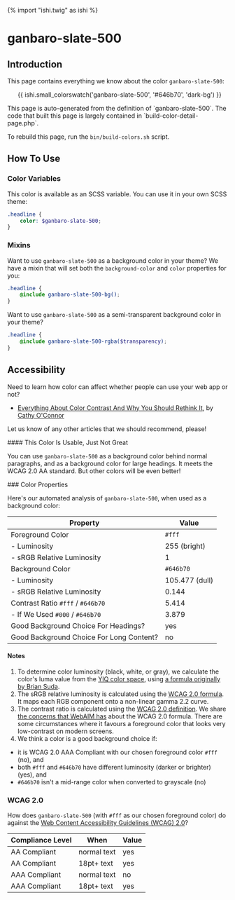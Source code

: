 {% import "ishi.twig" as ishi %}
# ganbaro-slate-500

## Introduction

This page contains everything we know about the color `ganbaro-slate-500`:

<div class="grid">
    <div class="cell">
        <div class="swatch">
            <ul>
                {{ ishi.small_colorswatch('ganbaro-slate-500', '#646b70', 'dark-bg') }}
            </ul>
        </div>
    </div>
</div>

<div class="callout callout--info" markdown="1">
This page is auto-generated from the definition of `ganbaro-slate-500`. The code that built this page is largely contained in `build-color-detail-page.php`.

To rebuild this page, run the `bin/build-colors.sh` script.
</div>

## How To Use

### Color Variables

This color is available as an SCSS variable. You can use it in your own SCSS theme:

```scss
.headline {
    color: $ganbaro-slate-500;
}
```

### Mixins

Want to use `ganbaro-slate-500` as a background color in your theme? We have a mixin that will set both the `background-color` and `color` properties for you:

```scss
.headline {
    @include ganbaro-slate-500-bg();
}
```

Want to use `ganbaro-slate-500` as a semi-transparent background color in your theme?

```scss
.headline {
    @include ganbaro-slate-500-rgba($transparency);
}
```

## Accessibility

Need to learn how color can affect whether people can use your web app or not?

* [Everything About Color Contrast And Why You Should Rethink It](https://www.smashingmagazine.com/2014/10/color-contrast-tips-and-tools-for-accessibility/), by [Cathy O'Connor](http://www.twitter.com/cagocon)

Let us know of any other articles that we should recommend, please!
<div class="callout callout--warning" markdown="1">
#### This Color Is Usable, Just Not Great

You can use `ganbaro-slate-500` as a background color behind normal paragraphs, and as a background color for large headings. It meets the WCAG 2.0 AA standard. But other colors will be even better!
</div>
### Color Properties

Here's our automated analysis of `ganbaro-slate-500`, when used as a background color:

Property | Value
---------|------
Foreground Color | `#fff`
- Luminosity | 255 (bright)
- sRGB Relative Luminosity | 1
Background Color | `#646b70`
- Luminosity | 105.477 (dull)
- sRGB Relative Luminosity | 0.144
Contrast Ratio `#fff` / `#646b70` | 5.414
- If We Used `#000` / `#646b70` | 3.879
Good Background Choice For Headings? | yes
Good Background Choice For Long Content? | no

#### Notes

1. To determine color luminosity (black, white, or gray), we calculate the color's luma value from the [YIQ color space](https://en.wikipedia.org/wiki/YIQ), using [a formula originally by Brian Suda](https://24ways.org/2010/calculating-color-contrast/).
1. The sRGB relative luminosity is calculated using the [WCAG 2.0 formula](https://www.w3.org/TR/WCAG20/#relativeluminancedef). It maps each RGB component onto a non-linear gamma 2.2 curve.
1. The contrast ratio is calculated using the [WCAG 2.0 definition](https://www.w3.org/TR/2008/REC-WCAG20-20081211/#contrast-ratiodef). We share [the concerns that WebAIM has](http://webaim.org/blog/wcag-2-1-feedback/) about the WCAG 2.0 formula. There are some circumstances where it favours a foreground color that looks very low-contrast on modern screens.
1. We think a color is a good background choice if:
  - it is WCAG 2.0 AAA Compliant with our chosen foreground color `#fff` (no), and
  - both `#fff` and `#646b70` have different luminosity (darker or brighter) (yes), and
  - `#646b70` isn't a mid-range color when converted to grayscale (no)

### WCAG 2.0

How does `ganbaro-slate-500` (with `#fff` as our chosen foreground color) do against the [Web Content Accessibility Guidelines (WCAG) 2.0](https://www.w3.org/TR/WCAG20/)?

Compliance Level | When | Value
-----------------|------|------
AA Compliant | normal text | yes
AA Compliant | 18pt+ text | yes
AAA Compliant | normal text | no
AAA Compliant | 18pt+ text | yes